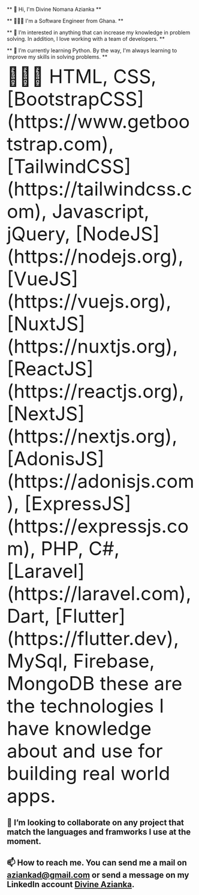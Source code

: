 ** 👋 Hi, I'm Divine Nomana Azianka **

** 👨🏽‍💻 I'm a Software Engineer from Ghana. **

** 👀 I’m interested in anything that can increase my knowledge in problem solving. In addition, I love working with a team of developers. **

** 🌱 I’m currently learning Python. By the way, I'm always learning to improve my skills in solving problems. **

<div style="font-size: 50px">
👨🏽‍💻 HTML, CSS, [BootstrapCSS](https://www.getbootstrap.com), [TailwindCSS](https://tailwindcss.com), Javascript, jQuery, [NodeJS](https://nodejs.org), [VueJS](https://vuejs.org), [NuxtJS](https://nuxtjs.org), [ReactJS](https://reactjs.org), [NextJS](https://nextjs.org), [AdonisJS](https://adonisjs.com), [ExpressJS](https://expressjs.com), PHP, C#, [Laravel](https://laravel.com), Dart, [Flutter](https://flutter.dev), MySql, Firebase, MongoDB these are the technologies I have knowledge about and use for building real world apps.
</div>

## 💞️ I’m looking to collaborate on any project that match the languages and framworks I use at the moment.

## 📫 How to reach me. You can send me a mail on aziankad@gmail.com or send a message on my LinkedIn account [Divine Azianka](https://www.linkedin.com/in/iamnomana).

<!---
iamnomana/iamnomana is a ✨ special ✨ repository because its `README.md` (this file) appears on your GitHub profile.
You can click the Preview link to take a look at your changes.
--->
